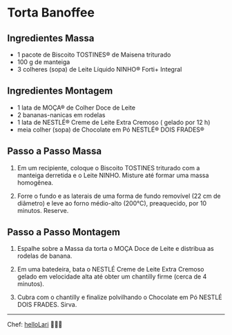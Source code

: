  # Torta Banoffee

## Ingredientes Massa

* 1 pacote de Biscoito TOSTINES® de Maisena triturado
* 100 g de manteiga
* 3 colheres (sopa) de Leite Líquido NINHO® Forti+ Integral

## Ingredientes Montagem

* 1 lata de MOÇA® de Colher Doce de Leite
* 2 bananas-nanicas em rodelas
* 1 lata de NESTLÉ® Creme de Leite Extra Cremoso ( gelado por 12 h)
* meia colher (sopa) de Chocolate em Pó NESTLÉ® DOIS FRADES®


## Passo a Passo Massa

1. Em um recipiente, coloque o Biscoito TOSTINES triturado com a manteiga derretida e o Leite NINHO. Misture até formar uma massa homogênea.

2. Forre o fundo e as laterais de uma forma de fundo removível (22 cm de diâmetro) e leve ao forno médio-alto (200°C), preaquecido, por 10 minutos. Reserve.


## Passo a Passo Montagem

1. Espalhe sobre a Massa da torta o MOÇA Doce de Leite e distribua as rodelas de banana.

2. Em uma batedeira, bata o NESTLÉ Creme de Leite Extra Cremoso gelado em velocidade alta até obter um chantilly firme (cerca de 4 minutos).

3. Cubra com o chantilly e finalize polvilhando o Chocolate em Pó NESTLÉ DOIS FRADES. Sirva.

---

Chef: [helloLari](https://github.com/helloLari) 👩🏻‍🍳